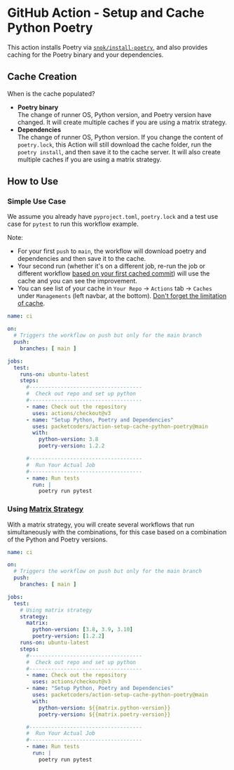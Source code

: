 # GitHub Action - Setup and Cache Python Poetry


This action installs Poetry via [`snok/install-poetry`](https://github.com/snok/install-poetry), and also provides caching for the Poetry binary and your dependencies.

## Cache Creation
When is the cache populated?

* **Poetry binary**<br/>The change of runner OS, Python version, and Poetry version have changed. It will create multiple caches if you are using a matrix strategy.
* **Dependencies**<br/>The change of runner OS, Python version. If you change the content of `poetry.lock`, this Action will still download the cache folder, run the `poetry install`, and then save it to the cache server. It will also create multiple caches if you are using a matrix strategy.

## How to Use

### Simple Use Case

We assume you already have `pyproject.toml`, `poetry.lock` and a test use case for `pytest` to run this workflow example.

Note:

* For your first `push` to `main`, the workflow will download poetry and dependencies and then save it to the cache.
* Your second run (whether it's on a different job, re-run the job or different workflow [based on your first cached commit](https://docs.github.com/en/actions/using-workflows/caching-dependencies-to-speed-up-workflows#restrictions-for-accessing-a-cache)) will use the cache and you can see the improvement.
* You can see list of your cache in `Your Repo` -> `Actions` tab -> `Caches` under `Managements` (left navbar, at the bottom). [Don't forget the limitation of cache](https://docs.github.com/en/actions/using-workflows/caching-dependencies-to-speed-up-workflows#usage-limits-and-eviction-policy).

```yml
name: ci

on:
  # Triggers the workflow on push but only for the main branch
  push:
    branches: [ main ]

jobs:
  test:
    runs-on: ubuntu-latest
    steps:
      #------------------------------------
      #  Check out repo and set up python
      #------------------------------------
      - name: Check out the repository
        uses: actions/checkout@v3
      - name: "Setup Python, Poetry and Dependencies"
        uses: packetcoders/action-setup-cache-python-poetry@main
        with:
          python-version: 3.8
          poetry-version: 1.2.2

      #------------------------------------
      #  Run Your Actual Job
      #------------------------------------
      - name: Run tests
        run: |
          poetry run pytest
```

### Using [Matrix Strategy](https://docs.github.com/en/actions/using-jobs/using-a-matrix-for-your-jobs)

With a matrix strategy, you will create several workflows that run simultaneously with the combinations, for this case based on a combination of the Python and Poetry versions.

```yml
name: ci

on:
  # Triggers the workflow on push but only for the main branch
  push:
    branches: [ main ]

jobs:
  test:
    # Using matrix strategy
    strategy:
      matrix:
        python-version: [3.8, 3.9, 3.10]
        poetry-version: [1.2.2]
    runs-on: ubuntu-latest
    steps:
      #------------------------------------
      #  Check out repo and set up python
      #------------------------------------
      - name: Check out the repository
        uses: actions/checkout@v3
      - name: "Setup Python, Poetry and Dependencies"
        uses: packetcoders/action-setup-cache-python-poetry@main
        with:
          python-version: ${{matrix.python-version}}
          poetry-version: ${{matrix.poetry-version}}

      #------------------------------------
      #  Run Your Actual Job
      #------------------------------------
      - name: Run tests
        run: |
          poetry run pytest
```
